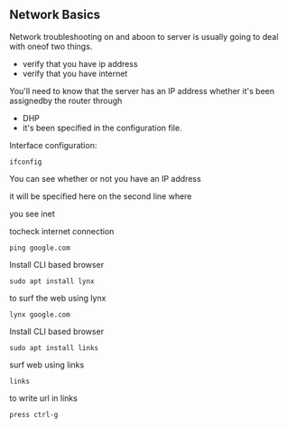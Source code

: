 Network Basics
---

Network troubleshooting on and aboon to server is usually going to deal with oneof two things.

* verify that you have ip address
* verify that you have internet

You'll need to know that the server has an IP address whether it's been assignedby the router through

* DHP  
* it's been specified in the configuration file.

Interface configuration:

    ifconfig

You can see whether or not you have an IP address

it will be specified here on the second line where

you see inet 

tocheck internet connection
 
    ping google.com

Install CLI based browser

    sudo apt install lynx

to surf the web using lynx

    lynx google.com

Install CLI based browser

    sudo apt install links

surf web using links

    links 

to write url in links

    press ctrl-g




